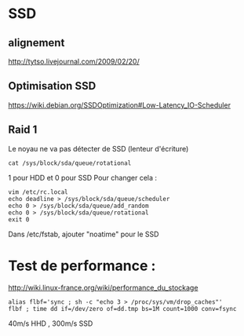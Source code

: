 # SSD
## alignement
http://tytso.livejournal.com/2009/02/20/

## Optimisation SSD
https://wiki.debian.org/SSDOptimization#Low-Latency_IO-Scheduler

## Raid 1
Le noyau ne va pas détecter de SSD (lenteur d'écriture)
```
cat /sys/block/sda/queue/rotational
```
1 pour HDD et 0 pour SSD
Pour changer cela :
```
vim /etc/rc.local
echo deadline > /sys/block/sda/queue/scheduler
echo 0 > /sys/block/sda/queue/add_random
echo 0 > /sys/block/sda/queue/rotational
exit 0
```
Dans /etc/fstab, ajouter "noatime" pour le SSD


# Test de performance :
http://wiki.linux-france.org/wiki/performance_du_stockage

```
alias flbf='sync ; sh -c "echo 3 > /proc/sys/vm/drop_caches"'
flbf ; time dd if=/dev/zero of=dd.tmp bs=1M count=1000 conv=fsync
```
40m/s HHD , 300m/s SSD
